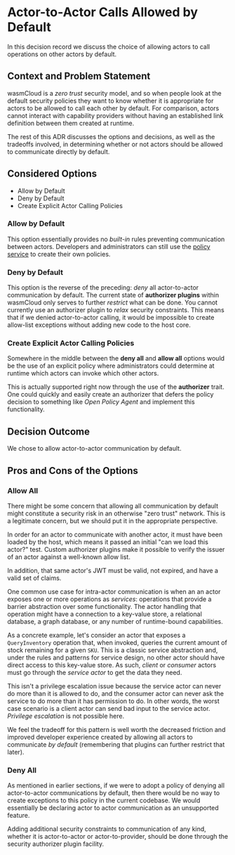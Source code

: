 # Actor-to-Actor Calls Allowed by Default

In this decision record we discuss the choice of allowing actors to call operations on other actors
by default.

## Context and Problem Statement

wasmCloud is a _zero trust_ security model, and so when people look at the default security policies they want
to know whether it is appropriate for actors to be allowed to call each other by default. For comparison, actors
cannot interact with capability providers without having an established link definition between them created at
runtime.

The rest of this ADR discusses the options and decisions, as well as the tradeoffs involved, in determining whether
or not actors should be allowed to communicate directly by default.

## Considered Options

* Allow by Default
* Deny by Default
* Create Explicit Actor Calling Policies

### Allow by Default

This option essentially provides no _built-in_ rules preventing communication between actors. Developers and administrators can still use the [policy service](https://wasmcloud.com/docs/production/secure/policy) to create their own policies.

### Deny by Default

This option is the reverse of the preceding: _deny_ all actor-to-actor communication by default. The current state of **authorizer plugins** within wasmCloud only serves to further _restrict_ what can be done. You cannot currently use an authorizer plugin to _relax_ security constraints. This means that if we denied actor-to-actor calling, it would be impossible to create allow-list exceptions without adding new code to the host core.

### Create Explicit Actor Calling Policies

Somewhere in the middle between the **deny all** and **allow all** options would be the use of an explicit policy where administrators could determine at runtime which actors can invoke which other actors.

This is actually supported right now through the use of the **authorizer** trait. One could quickly and easily create an authorizer that defers the policy decision to something like _Open Policy Agent_ and implement this functionality.

## Decision Outcome

We chose to allow actor-to-actor communication by default.

## Pros and Cons of the Options

### Allow All

There might be some concern that allowing all communication by default might constitute a security risk in an otherwise "zero trust" network. This is a legitimate concern, but we should put it in the appropriate perspective.

In order for an actor to communicate with another actor, it must have been loaded by the host, which means it passed an initial "can we load this actor?" test. Custom authorizer plugins make it possible to verify the issuer of an actor against a well-known allow list.

In addition, that same actor's JWT must be valid, not expired, and have a valid set of claims.

One common use case for intra-actor communication is when an an actor exposes one or more operations as _services_: operations that provide a barrier abstraction over some functionality. The actor handling that operation might have a connection to a key-value store, a relational database, a graph database, or any number of runtime-bound capabilities.

As a concrete example, let's consider an actor that exposes a `QueryInventory` operation that, when invoked, queries the current amount of stock remaining for a given `SKU`. This is a classic service abstraction and, under the rules and patterns for service design, no other actor should have direct access to this key-value store. As such, _client_ or _consumer_ actors must go through the _service actor_ to get the data they need.

This isn't a privilege escalation issue because the service actor can never do more than it is allowed to do, and the consumer actor can never ask the service to do more than it has permission to do. In other words, the worst case scenario is a client actor can send bad input to the service actor. _Privilege escalation_ is not possible here.

We feel the tradeoff for this pattern is well worth the decreased friction and improved developer experience created by allowing all actors to communicate _by default_ (remembering that plugins can further restrict that later).

### Deny All

As mentioned in earlier sections, if we were to adopt a policy of denying all actor-to-actor communications by default, then there would be no way to create exceptions to this policy in the current codebase. We would essentially be declaring actor to actor communication as an unsupported feature.

Adding additional security constraints to communication of any kind, whether it is actor-to-actor or actor-to-provider, should be done through the security authorizer plugin facility.
